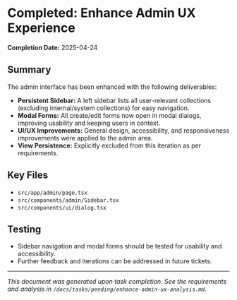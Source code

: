 # Completed: Enhance Admin UX Experience

**Completion Date:** 2025-04-24

## Summary

The admin interface has been enhanced with the following deliverables:

- **Persistent Sidebar:** A left sidebar lists all user-relevant collections (excluding internal/system collections) for easy navigation.
- **Modal Forms:** All create/edit forms now open in modal dialogs, improving usability and keeping users in context.
- **UI/UX Improvements:** General design, accessibility, and responsiveness improvements were applied to the admin area.
- **View Persistence:** Explicitly excluded from this iteration as per requirements.

## Key Files
- `src/app/admin/page.tsx`
- `src/components/admin/Sidebar.tsx`
- `src/components/ui/dialog.tsx`

## Testing
- Sidebar navigation and modal forms should be tested for usability and accessibility.
- Further feedback and iterations can be addressed in future tickets.

---

_This document was generated upon task completion. See the requirements and analysis in `/docs/tasks/pending/enhance-admin-ux-analysis.md`._

